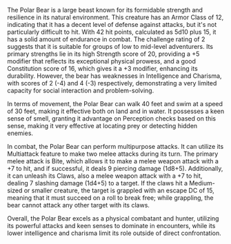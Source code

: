 The Polar Bear is a large beast known for its formidable strength and resilience in its natural environment. This creature has an Armor Class of 12, indicating that it has a decent level of defense against attacks, but it's not particularly difficult to hit. With 42 hit points, calculated as 5d10 plus 15, it has a solid amount of endurance in combat. The challenge rating of 2 suggests that it is suitable for groups of low to mid-level adventurers. Its primary strengths lie in its high Strength score of 20, providing a +5 modifier that reflects its exceptional physical prowess, and a good Constitution score of 16, which gives it a +3 modifier, enhancing its durability. However, the bear has weaknesses in Intelligence and Charisma, with scores of 2 (-4) and 4 (-3) respectively, demonstrating a very limited capacity for social interaction and problem-solving. 

In terms of movement, the Polar Bear can walk 40 feet and swim at a speed of 30 feet, making it effective both on land and in water. It possesses a keen sense of smell, granting it advantage on Perception checks based on this sense, making it very effective at locating prey or detecting hidden enemies.

In combat, the Polar Bear can perform multipurpose attacks. It can utilize its Multiattack feature to make two melee attacks during its turn. The primary melee attack is Bite, which allows it to make a melee weapon attack with a +7 to hit, and if successful, it deals 9 piercing damage (1d8+5). Additionally, it can unleash its Claws, also a melee weapon attack with a +7 to hit, dealing 7 slashing damage (1d4+5) to a target. If the claws hit a Medium-sized or smaller creature, the target is grappled with an escape DC of 15, meaning that it must succeed on a roll to break free; while grappling, the bear cannot attack any other target with its claws.

Overall, the Polar Bear excels as a physical combatant and hunter, utilizing its powerful attacks and keen senses to dominate in encounters, while its lower intelligence and charisma limit its role outside of direct confrontation.